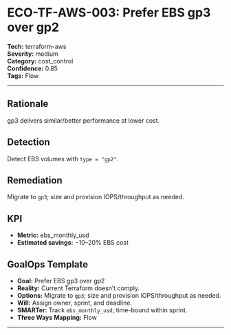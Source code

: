 # ECO-TF-AWS-003: Prefer EBS gp3 over gp2

**Tech:** terraform-aws  
**Severity:** medium  
**Category:** cost_control  
**Confidence:** 0.85  
**Tags:** Flow

---

## Rationale
gp3 delivers similar/better performance at lower cost.

## Detection
Detect EBS volumes with `type = "gp2"`.

## Remediation
Migrate to `gp3`; size and provision IOPS/throughput as needed.

## KPI
- **Metric:** ebs_monthly_usd  
- **Estimated savings:** −10–20% EBS cost

## GoalOps Template
- **Goal:** Prefer EBS gp3 over gp2  
- **Reality:** Current Terraform doesn’t comply.  
- **Options:** Migrate to `gp3`; size and provision IOPS/throughput as needed.  
- **Will:** Assign owner, sprint, and deadline.  
- **SMARTer:** Track `ebs_monthly_usd`; time-bound within sprint.  
- **Three Ways Mapping:** Flow

---

